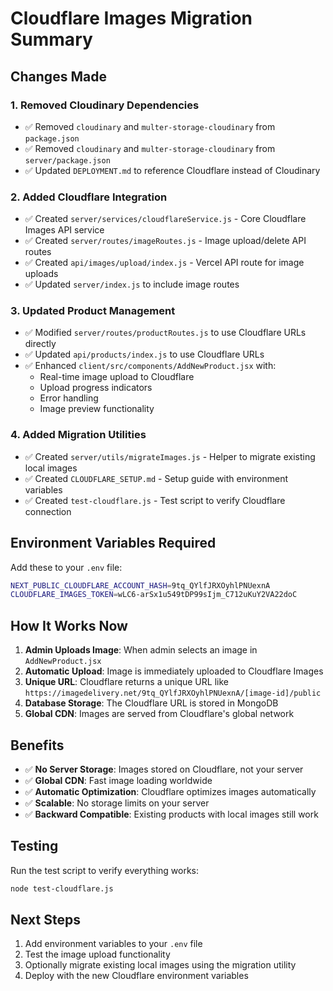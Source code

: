 # Cloudflare Images Migration Summary

## Changes Made

### 1. Removed Cloudinary Dependencies
- ✅ Removed `cloudinary` and `multer-storage-cloudinary` from `package.json`
- ✅ Removed `cloudinary` and `multer-storage-cloudinary` from `server/package.json`
- ✅ Updated `DEPLOYMENT.md` to reference Cloudflare instead of Cloudinary

### 2. Added Cloudflare Integration
- ✅ Created `server/services/cloudflareService.js` - Core Cloudflare Images API service
- ✅ Created `server/routes/imageRoutes.js` - Image upload/delete API routes
- ✅ Created `api/images/upload/index.js` - Vercel API route for image uploads
- ✅ Updated `server/index.js` to include image routes

### 3. Updated Product Management
- ✅ Modified `server/routes/productRoutes.js` to use Cloudflare URLs directly
- ✅ Updated `api/products/index.js` to use Cloudflare URLs
- ✅ Enhanced `client/src/components/AddNewProduct.jsx` with:
  - Real-time image upload to Cloudflare
  - Upload progress indicators
  - Error handling
  - Image preview functionality

### 4. Added Migration Utilities
- ✅ Created `server/utils/migrateImages.js` - Helper to migrate existing local images
- ✅ Created `CLOUDFLARE_SETUP.md` - Setup guide with environment variables
- ✅ Created `test-cloudflare.js` - Test script to verify Cloudflare connection

## Environment Variables Required

Add these to your `.env` file:
```bash
NEXT_PUBLIC_CLOUDFLARE_ACCOUNT_HASH=9tq_QYlfJRXOyhlPNUexnA
CLOUDFLARE_IMAGES_TOKEN=wLC6-arSx1u549tDP99sIjm_C712uKuY2VA22doC
```

## How It Works Now

1. **Admin Uploads Image**: When admin selects an image in `AddNewProduct.jsx`
2. **Automatic Upload**: Image is immediately uploaded to Cloudflare Images
3. **Unique URL**: Cloudflare returns a unique URL like `https://imagedelivery.net/9tq_QYlfJRXOyhlPNUexnA/[image-id]/public`
4. **Database Storage**: The Cloudflare URL is stored in MongoDB
5. **Global CDN**: Images are served from Cloudflare's global network

## Benefits

- ✅ **No Server Storage**: Images stored on Cloudflare, not your server
- ✅ **Global CDN**: Fast image loading worldwide
- ✅ **Automatic Optimization**: Cloudflare optimizes images automatically
- ✅ **Scalable**: No storage limits on your server
- ✅ **Backward Compatible**: Existing products with local images still work

## Testing

Run the test script to verify everything works:
```bash
node test-cloudflare.js
```

## Next Steps

1. Add environment variables to your `.env` file
2. Test the image upload functionality
3. Optionally migrate existing local images using the migration utility
4. Deploy with the new Cloudflare environment variables
